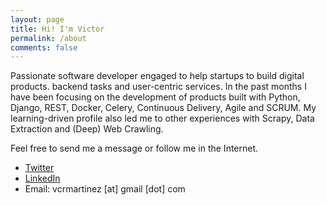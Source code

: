 ```yaml
---
layout: page
title: Hi! I'm Victor
permalink: /about
comments: false
---
```


<div class="row justify-content-between">
<div class="col-md-12 pr-5">

<p>Passionate software developer engaged to help startups to build digital products. backend tasks and user-centric services. In the past months I have been focusing on the development of products built with Python, Django, REST, Docker, Celery, Continuous Delivery, Agile and SCRUM. My learning-driven profile also led me to other experiences with Scrapy, Data Extraction and (Deep) Web Crawling.</p>

<p>Feel free to send me a message or follow me in the Internet.</p>

<ul>
  <li><a href="http://www.twitter.com/vcrmartinez">Twitter</a></li>
  <li><a href="http://linkedin.com/in/vcrmartinez">LinkedIn</a></li>
  <li>Email: vcrmartinez [at] gmail [dot] com</li>
</ul>

</div>
</div>
